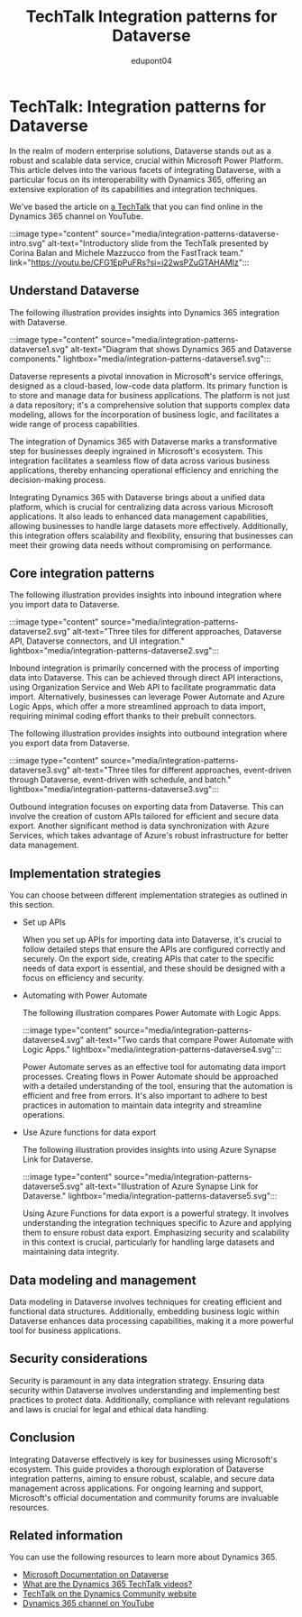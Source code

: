 ﻿---
title: TechTalk Integration patterns for Dataverse
description: Summary of TechTalk video that talks about the various facets of integrating Dataverse with a particular focus on its interoperability with Dynamics 365.
ms.topic: conceptual
author: edupont04
ms.author: raprofit
ms.date: 02/20/2024
ai-usage: ai-assisted
# CustomerIntent: As a partner, I want to learn if I should watch the recording.
---

# TechTalk: Integration patterns for Dataverse

In the realm of modern enterprise solutions, Dataverse stands out as a robust and scalable data service, crucial within Microsoft Power Platform. This article delves into the various facets of integrating Dataverse, with a particular focus on its interoperability with Dynamics 365, offering an extensive exploration of its capabilities and integration techniques.

We've based the article on [a TechTalk](https://youtu.be/CFG1EpPuFRs?si=i22wsPZuGTAHAMIz) that you can find online in the Dynamics 365 channel on YouTube.  

:::image type="content" source="media/integration-patterns-dataverse-intro.svg" alt-text="Introductory slide from the TechTalk presented by Corina Balan and Michele Mazzucco from the FastTrack team." link="https://youtu.be/CFG1EpPuFRs?si=i22wsPZuGTAHAMIz":::

<!-- > [!VIDEO https://www.youtube.com/embed/CFG1EpPuFRs?si=CTxwasdR8jWT6SLD] -->

## Understand Dataverse

The following illustration provides insights into Dynamics 365 integration with Dataverse.

:::image type="content" source="media/integration-patterns-dataverse1.svg" alt-text="Diagram that shows Dynamics 365 and Dataverse components." lightbox="media/integration-patterns-dataverse1.svg":::

Dataverse represents a pivotal innovation in Microsoft's service offerings, designed as a cloud-based, low-code data platform. Its primary function is to store and manage data for business applications. The platform is not just a data repository; it's a comprehensive solution that supports complex data modeling, allows for the incorporation of business logic, and facilitates a wide range of process capabilities.

The integration of Dynamics 365 with Dataverse marks a transformative step for businesses deeply ingrained in Microsoft's ecosystem. This integration facilitates a seamless flow of data across various business applications, thereby enhancing operational efficiency and enriching the decision-making process.

Integrating Dynamics 365 with Dataverse brings about a unified data platform, which is crucial for centralizing data across various Microsoft applications. It also leads to enhanced data management capabilities, allowing businesses to handle large datasets more effectively. Additionally, this integration offers scalability and flexibility, ensuring that businesses can meet their growing data needs without compromising on performance.

## Core integration patterns

The following illustration provides insights into inbound integration where you import data to Dataverse.

:::image type="content" source="media/integration-patterns-dataverse2.svg" alt-text="Three tiles for different approaches, Dataverse API, Dataverse connectors, and UI integration." lightbox="media/integration-patterns-dataverse2.svg":::

Inbound integration is primarily concerned with the process of importing data into Dataverse. This can be achieved through direct API interactions, using Organization Service and Web API to facilitate programmatic data import. Alternatively, businesses can leverage Power Automate and Azure Logic Apps, which offer a more streamlined approach to data import, requiring minimal coding effort thanks to their prebuilt connectors.

The following illustration provides insights into outbound integration where you export data from Dataverse.

:::image type="content" source="media/integration-patterns-dataverse3.svg" alt-text="Three tiles for different approaches, event-driven through Dataverse, event-driven with schedule, and batch." lightbox="media/integration-patterns-dataverse3.svg":::

Outbound integration focuses on exporting data from Dataverse. This can involve the creation of custom APIs tailored for efficient and secure data export. Another significant method is data synchronization with Azure Services, which takes advantage of Azure's robust infrastructure for better data management.

## Implementation strategies

You can choose between different implementation strategies as outlined in this section.

- Set up APIs

  When you set up APIs for importing data into Dataverse, it's crucial to follow detailed steps that ensure the APIs are configured correctly and securely. On the export side, creating APIs that cater to the specific needs of data export is essential, and these should be designed with a focus on efficiency and security.

- Automating with Power Automate

  The following illustration compares Power Automate with Logic Apps.

  :::image type="content" source="media/integration-patterns-dataverse4.svg" alt-text="Two cards that compare Power Automate with Logic Apps." lightbox="media/integration-patterns-dataverse4.svg":::

  Power Automate serves as an effective tool for automating data import processes. Creating flows in Power Automate should be approached with a detailed understanding of the tool, ensuring that the automation is efficient and free from errors. It's also important to adhere to best practices in automation to maintain data integrity and streamline operations.

- Use Azure functions for data export

  The following illustration provides insights into using Azure Synapse Link for Dataverse.

  :::image type="content" source="media/integration-patterns-dataverse5.svg" alt-text="Illustration of Azure Synapse Link for Dataverse." lightbox="media/integration-patterns-dataverse5.svg":::

  Using Azure Functions for data export is a powerful strategy. It involves understanding the integration techniques specific to Azure and applying them to ensure robust data export. Emphasizing security and scalability in this context is crucial, particularly for handling large datasets and maintaining data integrity.

## Data modeling and management

Data modeling in Dataverse involves techniques for creating efficient and functional data structures. Additionally, embedding business logic within Dataverse enhances data processing capabilities, making it a more powerful tool for business applications.

## Security considerations

Security is paramount in any data integration strategy. Ensuring data security within Dataverse involves understanding and implementing best practices to protect data. Additionally, compliance with relevant regulations and laws is crucial for legal and ethical data handling.

## Conclusion

Integrating Dataverse effectively is key for businesses using Microsoft's ecosystem. This guide provides a thorough exploration of Dataverse integration patterns, aiming to ensure robust, scalable, and secure data management across applications. For ongoing learning and support, Microsoft's official documentation and community forums are invaluable resources.

## Related information

You can use the following resources to learn more about Dynamics 365.

- [Microsoft Documentation on Dataverse](/power-apps/maker/data-platform/)  
- [What are the Dynamics 365 TechTalk videos?](../roles/techtalk-videos.md)  
- [TechTalk on the Dynamics Community website](https://community.dynamics.com/videos/) 
- [Dynamics 365 channel on YouTube](https://www.youtube.com/channel/UC5QxCcXhFFixs1nfmOpJlvQ)  
